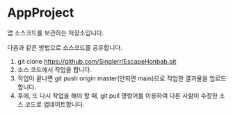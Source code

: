 # AppProject

앱 소스코드를 보관하는 저장소입니다.

다음과 같은 방법으로 소스코드를 공유합니다.

1. git clone https://github.com/Singlerr/EscapeHonbab.git
2. 소스 코드에서 작업을 합니다.
3. 작업이 끝나면 git push origin master(안되면 main)으로 작업한 결과물을 업로드합니다.
4. 후에, 또 다시 작업을 해야 할 때, git pull 명령어를 이용하여 다른 사람이 수정한 소스 코드로 업데이트합니다.
